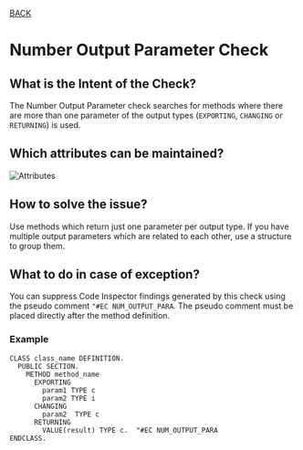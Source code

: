 [BACK](../check_documentation.md)

# Number Output Parameter Check
## What is the Intent of the Check?
The Number Output Parameter check searches for methods where there are more than one parameter of the output types (`EXPORTING`, `CHANGING` or `RETURNING`) is used.

## Which attributes can be maintained?
![Attributes](./img/number_of_output_parameters.png)

## How to solve the issue?
Use methods which return just one parameter per output type. If you have multiple output parameters which are related to each other, use a structure to group them.

## What to do in case of exception?
You can suppress Code Inspector findings generated by this check using the pseudo comment `"#EC NUM_OUTPUT_PARA`. The pseudo comment must be placed directly after the method definition.

### Example
```abap
CLASS class_name DEFINITION.
  PUBLIC SECTION.
    METHOD method_name
      EXPORTING
        param1 TYPE c
        param2 TYPE i
      CHANGING
        param2  TYPE c
      RETURNING
        VALUE(result) TYPE c.  "#EC NUM_OUTPUT_PARA
ENDCLASS.
```
